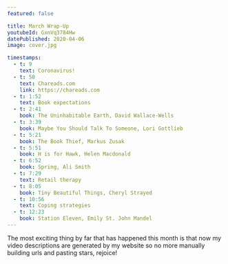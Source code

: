 ```yaml
---
featured: false

title: March Wrap-Up
youtubeId: GxnVq3784Hw
datePublished: 2020-04-06
image: cover.jpg

timestamps:
  - t: 9
    text: Coronavirus!
  - t: 50
    text: Chareads.com
    link: https://chareads.com
  - t: 1:52
    text: Book expectations
  - t: 2:41
    book: The Uninhabitable Earth, David Wallace-Wells
  - t: 3:39
    book: Maybe You Should Talk To Someone, Lori Gottlieb
  - t: 5:21
    book: The Book Thief, Markus Zusak
  - t: 5:51
    book: H is for Hawk, Helen Macdonald
  - t: 6:52
    book: Spring, Ali Smith
  - t: 7:29
    text: Retail therapy
  - t: 8:05
    book: Tiny Beautiful Things, Cheryl Strayed
  - t: 10:56
    text: Coping strategies
  - t: 12:23
    book: Station Eleven, Emily St. John Mandel
---
```


The most exciting thing by far that has happened this month is that now my video descriptions are generated by my website so no more manually building urls and pasting stars, rejoice!
